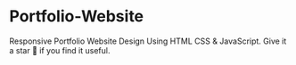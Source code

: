 # Portfolio-Website
Responsive Portfolio Website Design Using HTML CSS &amp; JavaScript. Give it a star 🌟 if you find it useful.
